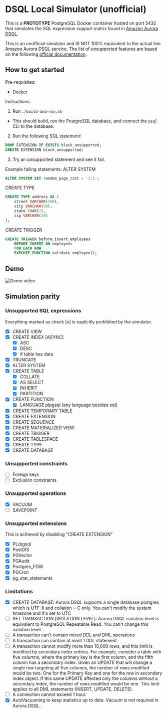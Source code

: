 # DSQL Local Simulator (**un**official)

This is a **PROTOTYPE** PostgreSQL Docker container hosted on port 5432 that simulates the SQL expression support matrix found in [Amazon Aurora DSQL](https://aws.amazon.com/rds/aurora/dsql/).

This is an unofficial simulator and IS NOT 100% equivalent to the actual live Amazon Aurora DSQL service. The list of unsupported features are based on the following [official documentation](https://docs.aws.amazon.com/aurora-dsql/latest/userguide/working-with-postgresql-compatibility-unsupported-features.html).

## How to get started

Pre-requisites:
- [Docker](https://docker.com)

Instructions:
1. Run `./build-and-run.sh`
  - This should build, run the PostgreSQL database, and connect the `psql` CLI to the database.
2. Run the following SQL statement:
```sql
DROP EXTENSION IF EXISTS block_unsupported;
CREATE EXTENSION block_unsupported;
```
3. Try an unsupported statement and see it fail.

Example failing statements:
ALTER SYSTEM
```sql
ALTER SYSTEM SET random_page_cost = '1.1';
```

CREATE TYPE
```sql
CREATE TYPE address AS (
    street VARCHAR(100),
    city VARCHAR(50),
    state CHAR(2),
    zip VARCHAR(10)
);
```

CREATE TRIGGER
```sql
CREATE TRIGGER before_insert_employees
    BEFORE INSERT ON employees
    FOR EACH ROW
    EXECUTE FUNCTION validate_employee();
```

## Demo

![Demo video](./assets/demo.gif)

## Simulation parity

### Unsupported SQL expressions

Everything marked as check [x] is explicitly prohibited by the simulator.

- [x] CREATE VIEW
- [X] CREATE INDEX [ASYNC]
  - [X] ASC
  - [X] DESC
  - [X] if table has data
- [x] TRUNCATE
- [x] ALTER SYSTEM
- [x] CREATE TABLE
  - [X] COLLATE
  - [x] AS SELECT
  - [x] INHERIT
  - [X] PARTITION
- [x] CREATE FUNCTION
  - [x] LANGUAGE plpgsql (any language besides sql)
- [X] CREATE TEMPORARY TABLE
- [x] CREATE EXTENSION
- [x] CREATE SEQUENCE
- [x] CREATE MATERIALIZED VIEW
- [x] CREATE TRIGGER
- [x] CREATE TABLESPACE
- [x] CREATE TYPE
- [x] CREATE DATABASE

### Unsupported constraints
- [ ] Foreign keys
- [ ] Exclusion constraints

### Unsupported operations
- [x] VACUUM
- [ ] SAVEPOINT

### Unsupported extensions
This is achieved by disabling "CREATE EXTENSION"
- [x] PL/pgsql
- [x] PostGIS
- [x] PGVector
- [x] PGAudit
- [x] Postgres_FDW
- [x] PGCron
- [x] pg_stat_statements

### Limitations
- [X] CREATE DATABASE: Aurora DSQL supports a single database postgres which is UTF-8 and collation = C only. You can't modify the system timezone and it's set to UTC
- [ ] SET TRANSACTION [ISOLATION LEVEL]: Aurora DSQL isolation level is equivalent to PostgreSQL Repeatable Read. You can't change this isolation level.
- [ ] A transaction can't contain mixed DDL and DML operations
- [ ] A transaction can contain at most 1 DDL statement
- [ ] A transaction cannot modify more than 10,000 rows, and this limit is modified by secondary index entries. For example, consider a table with five columns, where the primary key is the first column, and the fifth column has a secondary index. Given an UPDATE that will change a single row targeting all five columns, the number of rows modified would be two. One for the Primary Key and one for the row in secondary index object. If this same UPDATE affected only the columns without a secondary index, the number of rows modified would be one. This limit applies to all DML statements (INSERT, UPDATE, DELETE).
- [ ] A connection cannot exceed 1 hour.
- [x] AutoVacuuming to keep statistics up to date. Vacuum is not required in Aurora DSQL.